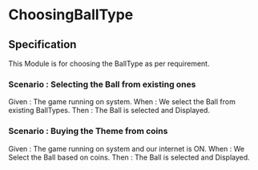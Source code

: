 # ChoosingBallType

## Specification

This Module is for choosing the BallType as per requirement.

### Scenario : Selecting the Ball from existing ones

Given : The game running on system.
When : We select the Ball from existing BallTypes.
Then : The Ball is selected and Displayed.

### Scenario : Buying the Theme from coins

Given : The game running on system and our internet is ON.
When : We Select the Ball based on coins.
Then : The Ball is selected and Displayed.
